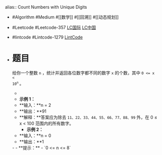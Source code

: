 alias:: Count Numbers with Unique Digits

- #Algorithm #Medium #[[数学]] #[[回溯]] #[[动态规划]]
- #Leetcode #Leetcode-357 [LC国际](https://leetcode.com/problems/count-numbers-with-unique-digits/) [LC中国](https://leetcode.cn/problems/count-numbers-with-unique-digits/)
- #lintcode #Lintcode-1279 [LintCode](https://www.lintcode.com/problem/1279/)
- # 题目
  	给你一个整数 <code>n</code> ，统计并返回各位数字都不同的数字 <code>x</code> 的个数，其中 <code>0 &lt;= x &lt; 10<sup>n</sup></code><sup>&nbsp;</sup>。
  	
  	- 
  	- **示例 1：**
  - **输入：**n = 2
  - **输出：**91
  - **解释：**答案应为除去 `11、22、33、44、55、66、77、88、99` 外，在 0 ≤ x < 100 范围内的所有数字。 
  	- **示例 2：**
  - **输入：**n = 0
  - **输出：**1
  </div>
  </div>
	-
	- **提示：**
	- `0 <= n <= 8`